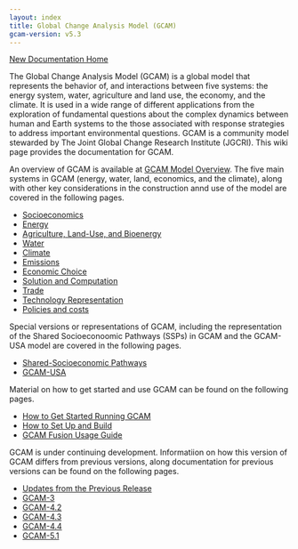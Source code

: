 ```yaml
---
layout: index
title: Global Change Analysis Model (GCAM)
gcam-version: v5.3
---
```


[New Documentation Home](diagram.html)

The Global Change Analysis Model (GCAM) is a global model that represents the behavior of, and interactions between five systems: the energy system, water, agriculture and land use, the economy, and the climate. It is used in a wide range of different applications from the exploration of fundamental questions about the complex dynamics between human and Earth systems to the those associated with response strategies to address important environmental questions. GCAM is a community model stewarded by The Joint Global Change Research Institute (JGCRI). This wiki page provides the documentation for GCAM.

An overview of GCAM is available at [GCAM Model Overview](overview.html). The five main systems in GCAM (energy, water, land, economics, and the climate), along with other key considerations in the construction annd use of the model are covered in the following pages.

* [Socioeconomics](macro-econ.html)
* [Energy](energy.html)
* [Agriculture, Land-Use, and Bioenergy](aglu.html)
* [Water](water.html)
* [Climate](hector.html) 
* [Emissions](emissions.html)
* [Economic Choice](choice.html)
* [Solution and Computation](solver.html)
* [Trade](trade.html)
* [Technology Representation](en_technologies.html)
* [Policies and costs](policies.html)

Special versions or representations of GCAM, including the representation of the Shared Socioeconoomic Pathways (SSPs) in  GCAM and the GCAM-USA model are covered in the following pages.

* [Shared-Socioeconomic Pathways](ssp.html)
* [GCAM-USA](gcam-usa.html)

Material on how to get started and use GCAM can be found on the following pages.

* [How to Get Started Running GCAM](user-guide.html)
* [How to Set Up and Build ](gcam-build.html)
* [GCAM Fusion Usage Guide](fusion.html)

GCAM is under continuing development. Informatiion on how this version of GCAM differs from previous versions, along documentation for previous versions can be found on the following pages.

* [Updates from the Previous Release](updates.html)
* [GCAM-3](v3.2/toc.html)
* [GCAM-4.2](v4.2/toc.html)
* [GCAM-4.3](v4.3/toc.html)
* [GCAM-4.4](v4.4/toc.html)
* [GCAM-5.1](v5.1/toc.html)

